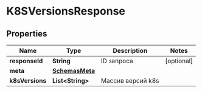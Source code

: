 

# K8SVersionsResponse


## Properties

| Name | Type | Description | Notes |
|------------ | ------------- | ------------- | -------------|
|**responseId** | **String** | ID запроса |  [optional] |
|**meta** | [**SchemasMeta**](SchemasMeta.md) |  |  |
|**k8sVersions** | **List&lt;String&gt;** | Массив версий k8s |  |



